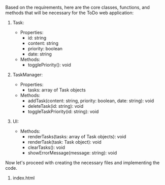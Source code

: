 Based on the requirements, here are the core classes, functions, and methods that will be necessary for the ToDo web application:

1. Task:
   - Properties:
     - id: string
     - content: string
     - priority: boolean
     - date: string
   - Methods:
     - togglePriority(): void

2. TaskManager:
   - Properties:
     - tasks: array of Task objects
   - Methods:
     - addTask(content: string, priority: boolean, date: string): void
     - deleteTask(id: string): void
     - toggleTaskPriority(id: string): void

3. UI:
   - Methods:
     - renderTasks(tasks: array of Task objects): void
     - renderTask(task: Task object): void
     - clearTasks(): void
     - showErrorMessage(message: string): void

Now let's proceed with creating the necessary files and implementing the code.

1. index.html
